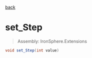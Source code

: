 ﻿

[back](/IronSphere.Extensions/types/DateTimeSpan)

# set_Step

> Assembly: IronSphere.Extensions

```csharp
void set_Step(int value)
```



 